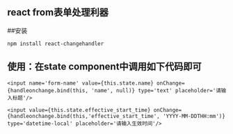 ## react from表单处理利器

##安装 

	npm install react-changehandler

## 使用：在state component中调用如下代码即可

	<input name='form-name' value={this.state.name} onChange={handleonchange.bind(this, 'name', null)} type='text' placeholder='请输入标题'/>

	<input value={this.state.effective_start_time} onChange={handleonchange.bind(this,'effective_start_time', 'YYYY-MM-DDTHH:mm')} type='datetime-local' placeholder='请输入生效时间'/>


